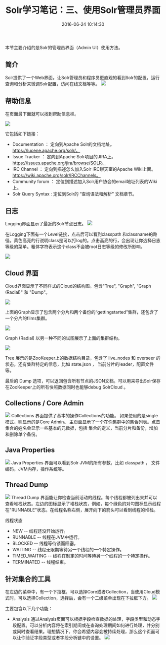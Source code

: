 ﻿---
title: Solr学习笔记：三、使用Solr管理员界面
date: 2016-06-24 10:14:30
tags: Solr
---
本节主要介绍的是Solr的管理员界面（Admin UI）使用方法。
## 简介
Solr提供了一个Web界面，让Solr管理员和程序员更直观的看到Solr的配置，运行查询和分析来微调Solr配置，访问在线文档等等。
![](http://i.imgur.com/E1IjbG0.png)

## 帮助信息
在页面最下面就可以找到帮助信息栏。

![](http://i.imgur.com/jVS9Seh.png)

它包括如下链接：
- Documentation ： 定向到Apache Solr的文档地址。https://lucene.apache.org/solr/。
- Issue Tracker ： 定向到Apache Solr项目的JIRA上。https://issues.apache.org/jira/browse/SOLR。
- IRC Channel ： 定向到描述怎么加入Solr IRC聊天室的Apache Wiki上面。https://wiki.apache.org/solr/IRCChannels。
- Community forum ： 定位到描述加入Solr用户协会的email地址列表的Wiki上。
- Solr Query Syntax : 定位到Solr的 “查询语法和解析” 文档章节。

## 日志
Logging界面显示了最近的Solr节点日志。
![](http://i.imgur.com/nzYtDIm.png)

在Logging下面有一个Level链接，点击后可以看到classpath 和classname的路径。黄色高亮的行说明class是可以打log的。点击高亮的行，会出现让你选择日志等级的菜单。粗体字符表示这个class不会被root日志等级的修改所影响。

![](http://i.imgur.com/2pr27kv.png)	


## Cloud 界面
Cloud界面显示了不同样式的Cloud的结构图。包含"Tree", "Graph", "Graph (Radial)" 和 "Dump"。

![](http://i.imgur.com/rzjXfBU.png)

上面的Graph显示了包含两个分片和两个备份的“gettingstarted”集群，还包含了一个分片的films集群。

![](http://i.imgur.com/qRTXptp.png)

Graph (Radial) 以另一种不同的试图展示了上面的集群结构。

![](http://i.imgur.com/7JRF8YO.png)

Tree 展示的是ZooKeeper上的数据结构目录，包含了 live_nodes 和 overseer 的状态，还有集群特定的信息，比如 state.json ， 当前分片的leader，配置文件等。

最后的 Dump 选项，可以返回包含所有节点的JSON文档。可以用来导出Solr保存在ZooKeeper上的所有快照数据同时也能够debug SolrCloud 。

## Collections / Core Admin
![](http://i.imgur.com/WbvOpPF.png)
Collections 界面提供了基本的操作Collections的功能。
如果使用的是single模式，则显示的是Core Admin。
主页面显示了一个在你集群中的集合列表。点击集合的姓名会显示一些基本的元数据，包括 集合的定义，当前分片和备份，增加和删除单个备份。

## Java Properties
![](http://i.imgur.com/RkRpv35.png)
Java Properties 界面可以看到Solr JVM的所有参数，比如 classpath ， 文件编码，JVM内存，操作系统等。

## Thread Dump
![](http://i.imgur.com/dFV9Gll.png)
Thread Dump 界面能让你检查当前活动的线程。每个线程都被列出来并可以查看堆栈状态。左边的图标显示了堆栈状态，例如，每个绿色的对勾图标显示线程在"RUNNABLE"状态。在线程名称右侧，展开向下的箭头可以看到线程的堆栈。

线程状态

- NEW -- 线程还没开始运行。
- RUNNABLE -- 线程在JVM中运行。
- BLOCKED -- 线程等待锁而阻塞。
- WAITING -- 线程无限期等待另一个线程的一个特定操作。
- TIMED_WAITING -- 线程在制定的时间等待另一个线程的一个特定操作。
- TERMINATED -- 线程结束。

## 针对集合的工具
在左边的菜单中，有一个下拉框，可以选择Core或者Collection，当使用Cloud模式时，可以选择Collection，选择后，会有一个二级菜单出现在下拉框下方。
![](http://i.imgur.com/JTFKXlA.png)

主要包含以下几个功能：

- Analysis 
通过Analysis页面可以根据字段检查数据的处理，字段类型和动态字段配置。可以分析内容将在索引期间或在查询处理期间如何进行处理，并分别或同时查看结果。理想情况下，你会希望内容会被持续处理，那么这个页面可以让你验证字段类型或者字段分析链中的设置。
![](http://i.imgur.com/jiAaW0A.png)





